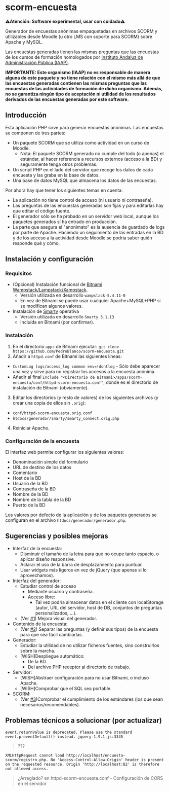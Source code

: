 # scorm-encuesta

:warning:**Atención: Software experimental, usar con cuidado**:warning:

Generador de encuestas anónimas empaquetadas en archivos SCORM y utilizables desde Moodle (u otro LMS con soporte para SCORM) sobre Apache y MySQL.

Las encuestas generadas tienen las mismas preguntas que las encuestas de los cursos de formación homologados por [Instituto Andaluz de Administración Pública (IAAP)](http://www.juntadeandalucia.es/haciendayadministracionpublica/).

**IMPORTANTE: Este organismo (IAAP) no es responsable de manera alguna de este paquete y no tiene relación con el mismo más allá de que las encuestas generadas contienen las mismas preguntas que las encuestas de las actividades de formación de dicho organismo. Además, no se garantiza ningún tipo de aceptación ni utilidad de los resultados derivados de las encuestas generadas por este software.**

## Introducción

Esta aplicación PHP sirve para generar encuestas anónimas. Las encuestas se componen de tres partes:
* Un paquete SCORM que se utiliza como actividad en un curso de Moodle.
  * Nota: El paquete SCORM generado no cumple del todo (o apenas) el estándar, al hacer referencia a recursos externos (acceso a la BD) y seguramente tenga otros problemas.
* Un script PHP en el lado del servidor que recoge los datos de cada encuesta y las graba en la base de datos.
* Una base de datos MySQL que almacena los datos de las encuestas.

Por ahora hay que tener los siguientes temas en cuenta:
* La aplicación no tiene control de acceso (ni usuario ni contraseña).
* Las preguntas de las encuestas generadas son fijas y para editarlas hay que editar el código fuente.
* El generador sólo se ha probado en un servidor web local, aunque los paquetes generados sí ha entrado en producción.
* La parte que asegura el "anonimato" es la ausencia de guardado de logs por parte de Apache. Haciendo un seguimiento de las entradas en la BD y de los acceso a la actividad desde Moodle se podría saber quién responde qué y cómo.

## Instalación y configuración

### Requisitos

* (Opcional) Instalación funcional de [Bitnami Wampstack/Lampstack/Xampstack](https://bitnami.com/).
  * Versión utilizada en desarrollo `wampstack-5.4.11-0`
  * En vez de Bitnami se puede usar cualquier Apache+MySQL+PHP si se modifican algunos valores.
* Instalación de [Smarty](http://www.smarty.net/) operativa
  * Versión utilizada en desarrollo `Smarty 3.1.13`
  * Incluída en Bitnami (por confirmar).

### Instalación

1. En el directorio `apps` de Bitnami ejecutar:
`git clone https://github.com/PedroBlanco/scorm-encuesta.git`
2. Añadir a `httpd.conf` de Bitnami las siguientes líneas:
 * `CustomLog logs/access_log common env=!dontlog` - Sólo debe aparecer una vez y sirve para no registrar los accesos a la encuesta anónima.
 * Añadir al final `Include "<Directorio de Bitnami>/apps/scorm-encuesta/conf/httpd-scorm-encuesta.conf"`, donde <Directorio de Bitnami> es el directorio de instalación de Bitnami (obviamente).
3. Editar los directorios (y resto de valores) de los siguientes archivos (y crear una copia de ellos sin `.orig`):
 * `conf/httpd-scorm-encuesta.orig.conf`
 * `htdocs/generador/smarty/smarty_connect.orig.php`
4. Reiniciar Apache.

### Configuración de la encuesta

El interfaz web permite configurar los siguientes valores:
* Denominación simple del formulario
* URL de destino de los datos
* Comentario
* Host de la BD
* Usuario de la BD
* Contraseña de la BD
* Nombre de la BD
* Nombre de la tabla de la BD
* Puerto de la BD

Los valores por defecto de la aplicación y de los paquetes generados se configuran en el archivo `htdocs/generador/generador.php`.

## Sugerencias y posibles mejoras

* Interfaz de la encuesta:
  * Disminuir el tamaño de la letra para que no ocupe tanto espacio, o aplicar diseño responsive.
  * Aclarar el uso de la barra de desplazamiento para puntuar.
  * Usar widgets más ligeros en vez de jQuery (que apenas si lo aprovechamos).
* Interfaz del generador:
  * Estudiar control de acceso
    * Mediante usuario y contraseña.
    * Acceso libre:
      * Tal vez podría almacenar datos en el cliente con localStorage (autor, URL del servidor, host de DB, conjuntos de preguntas personalizados, ...).
  * (Ver [#1](/../../issues/1)) Mejora visual del generador.
* Contenido de la encuesta:
  * (Ver [#2](/../../issues/2)) Separar las preguntas (y definir sus tipos) de la encuesta para que sea fácil cambiarlas.
* Generador:
  * Estudiar la utilidad de no utilizar ficheros fuentes, sino construirlos sobre la marcha.
  * [WISH]Despliegue automático:
    * De la BD.
    * Del archivo PHP receptor al directorio de trabajo.
* Servidor:
  * [WISH]Abstraer configuración para no usar Bitnami, o incluso Apache.
  * [WISH]Comprobar que el SQL sea portable.
* SCORM:
  * (Ver [#3](/../../issues/3))Comprobar el cumplimiento de los estándares (los que sean necesarios/recomendables).

## Problemas técnicos a solucionar (por actualizar)

`event.returnValue is deprecated.
Please use the standard event.preventDefault() instead. jquery-1.9.1.js:3345`
> ???

`XMLHttpRequest cannot load http://localhost/encuesta-scorm/registro.php.
No 'Access-Control-Allow-Origin' header is present on the requested resource.
Origin 'http://localhost:82' is therefore not allowed access.`
> ¿Arreglado? en httpd-scorm-encuesta.conf - Configuración de CORS en el servidor
